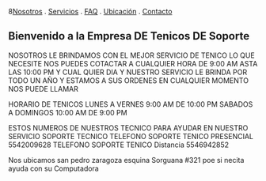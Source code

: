 8[Nosotros](./nosotros.md) . [Servicios](./servicios.md) . [FAQ](FAQ.md) . [Ubicación](ubicacion.md) . [Contacto](./contacto.md)

## Bienvenido a la Empresa DE  Tenicos  DE Soporte

NOSOTROS LE BRINDAMOS  CON EL MEJOR SERVICIO DE TENICO  LO QUE NECESITE NOS PUEDES COTACTAR A CUALQUIER HORA DE 9:00 AM ASTA LAS 10:00 PM Y CUAL QUIER DIA Y NUESTRO SERVICIO LE BRINDA POR TODO UN AÑO Y ESTAMOS A SUS ORDENES  EN CUALQUIER MOMENTO NOS PUEDE LLAMAR

HORARIO  DE TENICOS
LUNES A VERNES 9:00 AM DE 10:00 PM
SABADOS A DOMINGOS 10:00 AM DE 9:00 PM

ESTOS NUMEROS DE  NUESTROS TECNICO PARA AYUDAR EN NUESTRO SERVICIO SOPORTE TECNICO
TELEFONO SOPORTE TENICO PRESENCIAL  5542009628
TELEFONO SOPORTE TENICO Distancia   5546942852
 

Nos ubicamos san pedro zaragoza esquina 
Sorguana #321 poe si necita ayuda con su
Computadora

